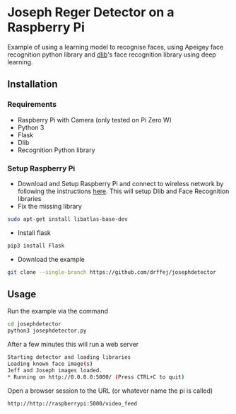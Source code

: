 # Joseph Reger Detector on a Raspberry Pi

Example of using a learning model to recognise faces, using Apeigey face 
recognition python library and [dlib](http://dlib.net/)'s face 
recognition library using deep learning.

## Installation

### Requirements

 * Raspberry Pi with Camera (only tested on Pi Zero W)
 * Python 3
 * Flask 
 * Dlib
 * Recognition Python library 
 
### Setup Raspberry Pi

 * Download and Setup Raspberry Pi and connect to wireless network by following the instructions [here](https://gist.github.com/ageitgey/1ac8dbe8572f3f533df6269dab35df65).  This will setup Dlib and Face Recognition libraries
 * Fix the missing library
 ```bash
sudo apt-get install libatlas-base-dev
```
 * Install flask 
 ```bash
 pip3 install Flask
 ```
 * Download the example
 ```bash
git clone --single-branch https://github.com/drffej/josephdetector
```

 ## Usage
 
 Run the example via the command
 
 ```bash
 cd josephdetector
 python3 josephdetector.py
 ```
 
After a few minutes this will run a web server 
 
 ```bash
Starting detector and loading libraries
Loading known face image(s)
Jeff and Joseph images loaded.
 * Running on http://0.0.0.0:5000/ (Press CTRL+C to quit)
 ```
 
 Open a browser session to the URL (or whatever name the pi is called)
 
 ```bash
 http://http://raspberrypi:5000/video_feed
 ```

